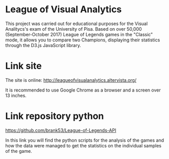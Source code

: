 # League of Visual Analytics

This project was carried out for educational purposes for the  Visual Analitycs's exam of the University of Pisa. Based on over 50,000 (September-October 2017) League of Legends games in the "Classic" mode, it allows you to compare two Champions, displaying their statistics through the D3.js JavaScript library.

# Link site
The site is online: http://leagueofvisualanalytics.altervista.org/

It is recommended to use Google Chrome as a browser and a screen over 13 inches.

# Link repository python
https://github.com/brank53/League-of-Legends-API

In this link you will find the python scripts for the analysis of the games and how the data were managed to get the statistics on the individual samples of the game.
